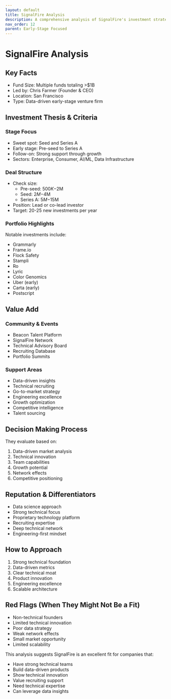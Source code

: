 ```yaml
---
layout: default
title: SignalFire Analysis
description: A comprehensive analysis of SignalFire's investment strategy, portfolio, and value proposition
nav_order: 12
parent: Early-Stage Focused
---
```


# SignalFire Analysis

## Key Facts
- Fund Size: Multiple funds totaling >$1B
- Led by: Chris Farmer (Founder & CEO)
- Location: San Francisco
- Type: Data-driven early-stage venture firm

## Investment Thesis & Criteria

### Stage Focus
- Sweet spot: Seed and Series A
- Early stage: Pre-seed to Series A
- Follow-on: Strong support through growth
- Sectors: Enterprise, Consumer, AI/ML, Data Infrastructure

### Deal Structure
- Check size:
  - Pre-seed: $500K-$2M
  - Seed: $2M-$4M
  - Series A: $5M-$15M
- Position: Lead or co-lead investor
- Target: 20-25 new investments per year

### Portfolio Highlights
Notable investments include:
- Grammarly
- Frame.io
- Flock Safety
- Stampli
- Ro
- Lyric
- Color Genomics
- Uber (early)
- Carta (early)
- Postscript

## Value Add

### Community & Events
- Beacon Talent Platform
- SignalFire Network
- Technical Advisory Board
- Recruiting Database
- Portfolio Summits

### Support Areas
- Data-driven insights
- Technical recruiting
- Go-to-market strategy
- Engineering excellence
- Growth optimization
- Competitive intelligence
- Talent sourcing

## Decision Making Process
They evaluate based on:
1. Data-driven market analysis
2. Technical innovation
3. Team capabilities
4. Growth potential
5. Network effects
6. Competitive positioning

## Reputation & Differentiators
- Data science approach
- Strong technical focus
- Proprietary technology platform
- Recruiting expertise
- Deep technical network
- Engineering-first mindset

## How to Approach
1. Strong technical foundation
2. Data-driven metrics
3. Clear technical moat
4. Product innovation
5. Engineering excellence
6. Scalable architecture

## Red Flags (When They Might Not Be a Fit)
- Non-technical founders
- Limited technical innovation
- Poor data strategy
- Weak network effects
- Small market opportunity
- Limited scalability

This analysis suggests SignalFire is an excellent fit for companies that:
- Have strong technical teams
- Build data-driven products
- Show technical innovation
- Value recruiting support
- Need technical expertise
- Can leverage data insights 